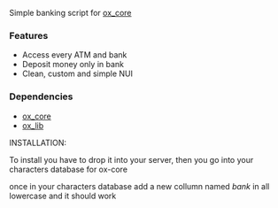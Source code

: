 Simple banking script for [ox_core](https://github.com/overextended/ox_core)

### Features
- Access every ATM and bank
- Deposit money only in bank
- Clean, custom and simple NUI

### Dependencies
- [ox_core](https://github.com/overextended/ox_core)
- [ox_lib](https://github.com/overextended/ox_lib)


INSTALLATION:

To install you have to drop it into your server, then you go into your characters database for ox-core

once in your characters database add a new collumn named *bank* in all lowercase and it should work
